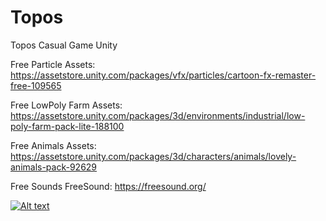 # Topos
 Topos Casual Game Unity
 
 Free Particle Assets: https://assetstore.unity.com/packages/vfx/particles/cartoon-fx-remaster-free-109565
 
 Free LowPoly Farm Assets: https://assetstore.unity.com/packages/3d/environments/industrial/low-poly-farm-pack-lite-188100
 
 Free Animals Assets: https://assetstore.unity.com/packages/3d/characters/animals/lovely-animals-pack-92629
 
 Free Sounds FreeSound: https://freesound.org/
 
  [![Alt text](https://img.youtube.com/vi/aCrhbhIcvsA/0.jpg)](https://www.youtube.com/watch?v=aCrhbhIcvsA)
 
 
